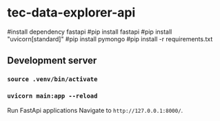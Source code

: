 # tec-data-explorer-api


#install dependency fastapi
#pip install fastapi
#pip install "uvicorn[standard]"
#pip install pymongo
#pip install -r  requirements.txt

## Development server

### `source .venv/bin/activate`

### `uvicorn main:app --reload`
Run FastApi applications Navigate to `http://127.0.0.1:8000/`. 



